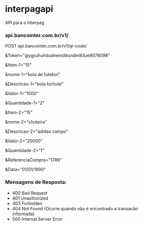 # interpagapi
API para o Interpag

### api.bancointer.com.br/v1/

POST
api.bancointer.com.br/v1/qr-code/

&Token="giygsuhuhdudneindlksndm93ue9078098"

&Item-1="15"

&nome-1="bola de futebol"

&Descricao-1="bola kichute"

&Valor-1="1000"

&Quantidade-1="2"

&Item-2="15"

&nome-2="chuteira"

&Descricao-2="adidas campo"

&Valor-2="20000"

&Quantidade-2="1"

&ReferenciaCompra="1789"

&Data="01/01/1990"



### Mensagens de Resposta:
- 400	Bad Request
- 401	Unauthorized
- 403	Forbidden
- 404	Not Found (Ocorre quando não é encontrado a transacão informada)
- 500	Internal Server Error


